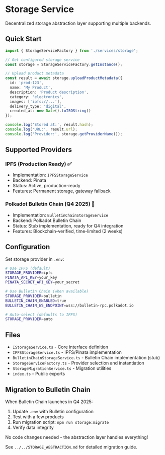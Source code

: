 # Storage Service

Decentralized storage abstraction layer supporting multiple backends.

## Quick Start

```typescript
import { StorageServiceFactory } from './services/storage';

// Get configured storage service
const storage = StorageServiceFactory.getInstance();

// Upload product metadata
const result = await storage.uploadProductMetadata({
  id: 'prod-123',
  name: 'My Product',
  description: 'Product description',
  category: 'electronics',
  images: ['ipfs://...'],
  delivery_type: 'digital',
  created_at: new Date().toISOString()
});

console.log('Stored at:', result.hash);
console.log('URL:', result.url);
console.log('Provider:', storage.getProviderName());
```

## Supported Providers

### IPFS (Production Ready) ✅
- Implementation: `IPFSStorageService`
- Backend: Pinata
- Status: Active, production-ready
- Features: Permanent storage, gateway fallback

### Polkadot Bulletin Chain (Q4 2025) 🚧
- Implementation: `BulletinChainStorageService`
- Backend: Polkadot Bulletin Chain
- Status: Stub implementation, ready for Q4 integration
- Features: Blockchain-verified, time-limited (2 weeks)

## Configuration

Set storage provider in `.env`:

```bash
# Use IPFS (default)
STORAGE_PROVIDER=ipfs
PINATA_API_KEY=your_key
PINATA_SECRET_API_KEY=your_secret

# Use Bulletin Chain (when available)
STORAGE_PROVIDER=bulletin
BULLETIN_CHAIN_ENABLED=true
BULLETIN_CHAIN_WS_ENDPOINT=wss://bulletin-rpc.polkadot.io

# Auto-select (defaults to IPFS)
STORAGE_PROVIDER=auto
```

## Files

- `IStorageService.ts` - Core interface definition
- `IPFSStorageService.ts` - IPFS/Pinata implementation
- `BulletinChainStorageService.ts` - Bulletin Chain implementation (stub)
- `StorageServiceFactory.ts` - Provider selection and instantiation
- `StorageMigrationService.ts` - Migration utilities
- `index.ts` - Public exports

## Migration to Bulletin Chain

When Bulletin Chain launches in Q4 2025:

1. Update `.env` with Bulletin configuration
2. Test with a few products
3. Run migration script: `npm run storage:migrate`
4. Verify data integrity

No code changes needed - the abstraction layer handles everything!

See `../../STORAGE_ABSTRACTION.md` for detailed migration guide.
